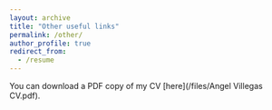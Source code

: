 ```yaml
---
layout: archive
title: "Other useful links"
permalink: /other/
author_profile: true
redirect_from:
  - /resume
---
```


You can download a PDF copy of my CV [here](/files/Angel Villegas CV.pdf).
